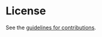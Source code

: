 # License

See the
[guidelines for contributions](https://github.com/anr-bmbf-pivot/draft-dns-over-coaps/blob//CONTRIBUTING.md).

